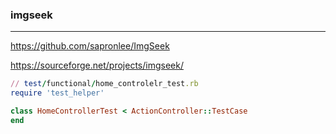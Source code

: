 ### imgseek
---
https://github.com/sapronlee/ImgSeek

https://sourceforge.net/projects/imgseek/

```rb
// test/functional/home_controlelr_test.rb
require 'test_helper'

class HomeControllerTest < ActionController::TestCase
end
```

```
```

```
```


